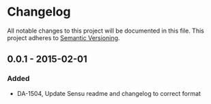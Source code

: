 # Changelog

All notable changes to this project will be documented in this file.
This project adheres to [Semantic Versioning](http://semver.org/).

## 0.0.1 - 2015-02-01
### Added
- DA-1504, Update Sensu readme and changelog to correct format
